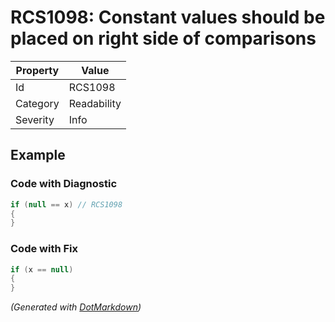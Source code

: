 # RCS1098: Constant values should be placed on right side of comparisons

| Property | Value       |
| -------- | ----------- |
| Id       | RCS1098     |
| Category | Readability |
| Severity | Info        |

## Example

### Code with Diagnostic

```csharp
if (null == x) // RCS1098
{ 
}
```

### Code with Fix

```csharp
if (x == null)
{
}
```


*\(Generated with [DotMarkdown](http://github.com/JosefPihrt/DotMarkdown)\)*